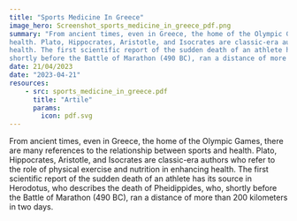 ```yaml
---
title: "Sports Medicine In Greece"
image_hero: Screenshot_sports_medicine_in_greece_pdf.png
summary: "From ancient times, even in Greece, the home of the Olympic Games, there are many references to the relationship between sports and
health. Plato, Hippocrates, Aristotle, and Isocrates are classic-era authors who refer to the role of physical exercise and nutrition in enhancing
health. The first scientific report of the sudden death of an athlete has its source in Herodotus, who describes the death of Pheidippides, who,
shortly before the Battle of Marathon (490 BC), ran a distance of more than 200 kilometers in two days."
date: 21/04/2023
date: "2023-04-21"
resources:
    - src: sports_medicine_in_greece.pdf
      title: "Artile"
      params:
        icon: pdf.svg
---
```



From ancient times, even in Greece, the home of the Olympic Games, there are many references to the relationship between sports and
health. Plato, Hippocrates, Aristotle, and Isocrates are classic-era authors who refer to the role of physical exercise and nutrition in enhancing
health. The first scientific report of the sudden death of an athlete has its source in Herodotus, who describes the death of Pheidippides, who,
shortly before the Battle of Marathon (490 BC), ran a distance of more than 200 kilometers in two days.
